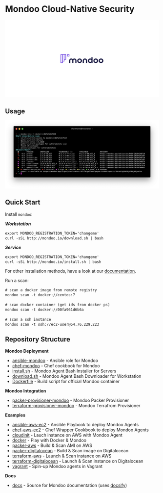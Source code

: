 # Mondoo Cloud-Native Security

![Mondoo Cloud-Native Security](assets/title.png)

## Usage

![Mondoo CLI](docs/assets/mondoo-cli.png)

## Quick Start

Install `mondoo`:

***Workstation***

```
export MONDOO_REGISTRATION_TOKEN='changeme'
curl -sSL http://mondoo.io/download.sh | bash
```

***Service***

```
export MONDOO_REGISTRATION_TOKEN='changeme'
curl -sSL http://mondoo.io/install.sh | bash
```

For other installation methods, have a look at our [documentation](https://mondoo.io/docs/agent/).


Run a scan:

```
# scan a docker image from remote registry
mondoo scan -t docker://centos:7

# scan docker container (get ids from docker ps)
mondoo scan -t docker://00fa961d6b6a

# scan a ssh instance
mondoo scan -t ssh://ec2-user@54.76.229.223
```

## Repository Structure

**Mondoo Deployment**
- [ansible-mondoo](./ansible-mondoo) - Ansible role for Mondoo
- [chef-mondoo](./chef-mondoo) - Chef cookbook for Mondoo
- [install.sh](./install.sh) - Mondoo Agent Bash Installer for Servers
- [download.sh](./download.sh) - Mondoo Agent Bash Downloader for Workstation
- [Dockerfile](./Dockerfile) - Build script for official Mondoo container

**Mondoo Integration**
- [packer-provisioner-mondoo](./packer-provisioner-mondoo) - Mondoo Packer Provisioner
- [terraform-provisioner-mondoo](./terraform-provisioner-mondoo) - Mondoo Terrafrom Provisioner

**Examples**

 - [ansible-aws-ec2](./examples/ansible-aws-ec2) - Ansible Playbook to deploy Mondoo Agents
 - [chef-aws-ec2](./examples/chef-aws-ec2) - Chef Wrapper Cookbook to deploy Mondoo Agents
 - [cloudinit](examples/cloudinit) - Lauch instance on AWS with Mondoo Agent
 - [docker](./examples/docker) - Play with Docker & Mondoo
 - [packer-aws](./examples/packer-aws) - Build & Scan AMI on AWS
 - [packer-digitalocean](./examples/packer-digitalocean) - Build & Scan image on Digitalocean
 - [terraform-aws](./examples/terraform-aws) - Launch & Scan instance on AWS
 - [terraform-digitalocean](./examples/terraform-digitalocean) - Launch & Scan instance on Digitalocean
 - [vagrant](./examples/vagrant) - Spin-up Mondoo agents in Vagrant

 **Docs**

  - [docs](./docs) - Source for Mondoo documentation (uses [docsify](https://docsify.js.org/#/quickstart))


